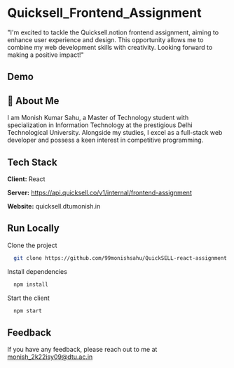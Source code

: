 # Quicksell_Frontend_Assignment
"I'm excited to tackle the Quicksell.notion frontend assignment, aiming to enhance user experience and design. This opportunity allows me to combine my web development skills with creativity. Looking forward to making a positive impact!"

## Demo


## 🚀 About Me
I am Monish Kumar Sahu, a Master of Technology student with specialization in Information Technology at the prestigious Delhi Technological University. Alongside my studies, I excel as a full-stack web developer and possess a keen interest in competitive programming.


## Tech Stack

**Client:** React

**Server:** https://api.quicksell.co/v1/internal/frontend-assignment

**Website:** quicksell.dtumonish.in


## Run Locally

Clone the project

```bash
  git clone https://github.com/99monishsahu/QuickSELL-react-assignment.git
```

Install dependencies

```bash
  npm install
```

Start the client

```bash
  npm start
```

## Feedback

If you have any feedback, please reach out to me at monish_2k22isy09@dtu.ac.in
